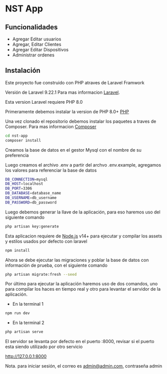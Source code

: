 # NST App

## Funcionalidades

- Agregar Editar usuarios
- Agregar, Editar Clientes
- Agregar Editar Dispositivos
- Administrar ordenes

## Instalación

Este proyecto fue construido con PHP atraves de Laravel Framwork

Versión de Laravel 9.22.1 Para mas informacion [Laravel](https://laravel.com/docs/9.x/releases).

Esta version Laravel requiere PHP 8.0

Primeramente debemos instalar la version de PHP 8.0+ [PHP](https://www.php.net/downloads.php)

Una vez clonado el repositorio debemos instalar los paquetes a traves de Composer.
Para mas informacion [Composer](https://getcomposer.org/doc/00-intro.md)

```sh
cd nst-app
composer install
```
Creamos la base de datos en el gestor Mysql con el nombre de su preferencia

Luego creamos el archivo .env a partir del archvo .env.example, agregamos los valores para referenciar la base de datos

```sh
DB_CONNECTION=mysql
DB_HOST=localhost
DB_PORT=3306
DB_DATABASE=database_name
DB_USERNAME=db_username
DB_PASSWORD=db_password
```

Luego debemos generar la llave de la aplicación, para eso haremos uso del siguiente comando

```sh
php artisan key:generate
```

Esta aplicacion requiere de [Node.js](https://nodejs.org/) v14+ para ejecutar y compilar los assets y estilos usados por defecto con laravel

```sh
npm install
```

Ahora se debe ejecutar las migraciones y poblar la base de datos con información de prueba, con el siguiente comando

```sh
php artisan migrate:fresh --seed
```

Por último para ejecutar la aplicación haremos uso de dos comandos, uno para compilar los haces en tiempo real y otro para levantar el servidor de la aplicación.

- En la terminal 1

```sh
npm run dev
```

- En la terminal 2

```sh
php artisan serve
```

El servidor se levanta por defecto en el puerto :8000, revisar si el puerto esta siendo utilizado por otro servicio

http://127.0.0.1:8000

Nota. para iniciar sesión, el correo es admin@admin.com, contraseña admin
